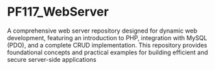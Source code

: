 # PF117_WebServer
A comprehensive web server repository designed for dynamic web development, featuring an introduction to PHP, integration with MySQL (PDO), and a complete CRUD implementation. This repository provides foundational concepts and practical examples for building efficient and secure server-side applications
